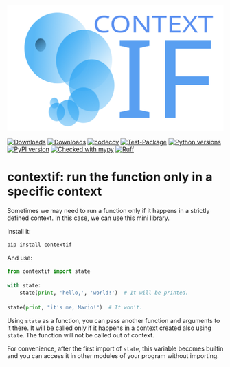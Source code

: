 ![logo](https://raw.githubusercontent.com/pomponchik/contextif/develop/docs/assets/logo_3.svg)

[![Downloads](https://static.pepy.tech/badge/contextif/month)](https://pepy.tech/project/contextif)
[![Downloads](https://static.pepy.tech/badge/contextif)](https://pepy.tech/project/contextif)
[![codecov](https://codecov.io/gh/pomponchik/contextif/graph/badge.svg?token=krgDghlvu7)](https://codecov.io/gh/pomponchik/contextif)
[![Test-Package](https://github.com/pomponchik/contextif/actions/workflows/tests_and_coverage.yml/badge.svg)](https://github.com/pomponchik/contextif/actions/workflows/tests_and_coverage.yml)
[![Python versions](https://img.shields.io/pypi/pyversions/contextif.svg)](https://pypi.python.org/pypi/contextif)
[![PyPI version](https://badge.fury.io/py/contextif.svg)](https://badge.fury.io/py/contextif)
[![Checked with mypy](http://www.mypy-lang.org/static/mypy_badge.svg)](http://mypy-lang.org/)
[![Ruff](https://img.shields.io/endpoint?url=https://raw.githubusercontent.com/astral-sh/ruff/main/assets/badge/v2.json)](https://github.com/astral-sh/ruff)

# contextif: run the function only in a specific context

Sometimes we may need to run a function only if it happens in a strictly defined context. In this case, we can use this mini library.

Install it:

```bash
pip install contextif
```

And use:

```python
from contextif import state

with state:
    state(print, 'hello,', 'world!')  # It will be printed.

state(print, "it's me, Mario!")  # It won't.
```

Using `state` as a function, you can pass another function and arguments to it there. It will be called only if it happens in a context created also using `state`. The function will not be called out of context.

For convenience, after the first import of `state`, this variable becomes builtin and you can access it in other modules of your program without importing.
